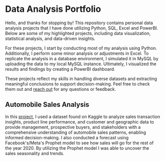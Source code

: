 # Data Analysis Portfolio

Hello, and thanks for stopping by! This repository contains personal data analysis projects that I have done utilizing Python, SQL, Excel and PowerBI. Below are some of my highlighted projects, including data visualization, statistical analysis, and data-driven insights. 

For these projects, I start by conducting most of my analysis using Python. Additionally, I perform some minor analysis or adjustments in Excel. To replicate the analysis in a database environment, I simulated it in MySQL by uploading the data to my local MySQL instance. Ultimately, I visualized the results and findings by creating a PowerBI dashboard.

These projects reflect my skills in handling diverse datasets and extracting meaningful conclusions to support decision-making. Feel free to check them out and [reach out](https://www.linkedin.com/in/kimmarcialvallesteros/) for any questions or feedback.

## Automobile Sales Analysis
In this [project](https://github.com/Kimchi21/Data-Analysis_Portfolio/tree/main/Automobile%20Sales), I used a dataset found on Kaggle to analyze sales transaction insights, product line performance, and customer and geographic data to provide management, prospective buyers, and stakeholders with a comprehensive understanding of automobile sales patterns, enabling informed decision-making. I also conducted a forecast using Facebook's/Meta's Prophet model to see how sales will go for the rest of the year 2020. By utilizing the Prophet model I was able to uncover the sales seasonality and trends. 